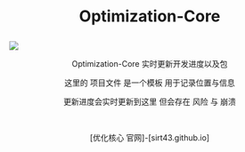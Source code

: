# <p align="center">Optimization-Core</p>

![](https://github.com/SIRT43/SIRT43.github.io/releases/download/logo/logo.png)

<p align="center">Optimization-Core 实时更新开发进度以及包</p>  
<p align="center">这里的 项目文件 是一个模板 用于记录位置与信息</p>  
<p align="center">更新进度会实时更新到这里 但会存在 风险 与 崩溃</p>  
⠀  
<p align="center">[优化核心 官网]-[sirt43.github.io]</p>
